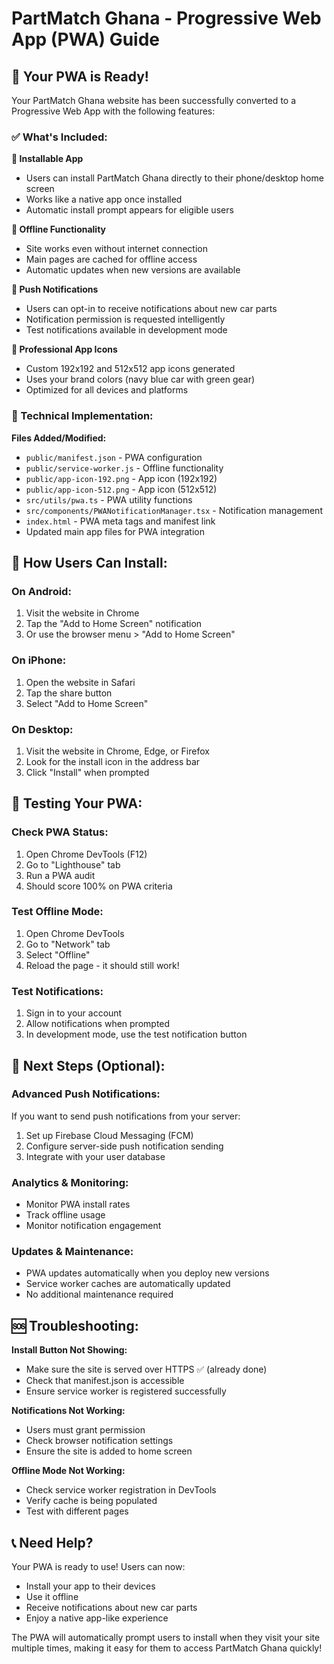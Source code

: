# PartMatch Ghana - Progressive Web App (PWA) Guide

## 🎉 Your PWA is Ready!

Your PartMatch Ghana website has been successfully converted to a Progressive Web App with the following features:

### ✅ What's Included:

**📱 Installable App**
- Users can install PartMatch Ghana directly to their phone/desktop home screen
- Works like a native app once installed
- Automatic install prompt appears for eligible users

**🔄 Offline Functionality**
- Site works even without internet connection
- Main pages are cached for offline access
- Automatic updates when new versions are available

**🔔 Push Notifications**
- Users can opt-in to receive notifications about new car parts
- Notification permission is requested intelligently
- Test notifications available in development mode

**🎨 Professional App Icons**
- Custom 192x192 and 512x512 app icons generated
- Uses your brand colors (navy blue car with green gear)
- Optimized for all devices and platforms

### 🔧 Technical Implementation:

**Files Added/Modified:**
- `public/manifest.json` - PWA configuration
- `public/service-worker.js` - Offline functionality
- `public/app-icon-192.png` - App icon (192x192)
- `public/app-icon-512.png` - App icon (512x512)
- `src/utils/pwa.ts` - PWA utility functions
- `src/components/PWANotificationManager.tsx` - Notification management
- `index.html` - PWA meta tags and manifest link
- Updated main app files for PWA integration

## 📱 How Users Can Install:

### **On Android:**
1. Visit the website in Chrome
2. Tap the "Add to Home Screen" notification
3. Or use the browser menu > "Add to Home Screen"

### **On iPhone:**
1. Open the website in Safari
2. Tap the share button
3. Select "Add to Home Screen"

### **On Desktop:**
1. Visit the website in Chrome, Edge, or Firefox
2. Look for the install icon in the address bar
3. Click "Install" when prompted

## 🧪 Testing Your PWA:

### **Check PWA Status:**
1. Open Chrome DevTools (F12)
2. Go to "Lighthouse" tab
3. Run a PWA audit
4. Should score 100% on PWA criteria

### **Test Offline Mode:**
1. Open Chrome DevTools
2. Go to "Network" tab
3. Select "Offline"
4. Reload the page - it should still work!

### **Test Notifications:**
1. Sign in to your account
2. Allow notifications when prompted
3. In development mode, use the test notification button

## 🚀 Next Steps (Optional):

### **Advanced Push Notifications:**
If you want to send push notifications from your server:
1. Set up Firebase Cloud Messaging (FCM)
2. Configure server-side push notification sending
3. Integrate with your user database

### **Analytics & Monitoring:**
- Monitor PWA install rates
- Track offline usage
- Monitor notification engagement

### **Updates & Maintenance:**
- PWA updates automatically when you deploy new versions
- Service worker caches are automatically updated
- No additional maintenance required

## 🆘 Troubleshooting:

**Install Button Not Showing:**
- Make sure the site is served over HTTPS ✅ (already done)
- Check that manifest.json is accessible
- Ensure service worker is registered successfully

**Notifications Not Working:**
- Users must grant permission
- Check browser notification settings
- Ensure the site is added to home screen

**Offline Mode Not Working:**
- Check service worker registration in DevTools
- Verify cache is being populated
- Test with different pages

## 📞 Need Help?

Your PWA is ready to use! Users can now:
- Install your app to their devices
- Use it offline
- Receive notifications about new car parts
- Enjoy a native app-like experience

The PWA will automatically prompt users to install when they visit your site multiple times, making it easy for them to access PartMatch Ghana quickly!